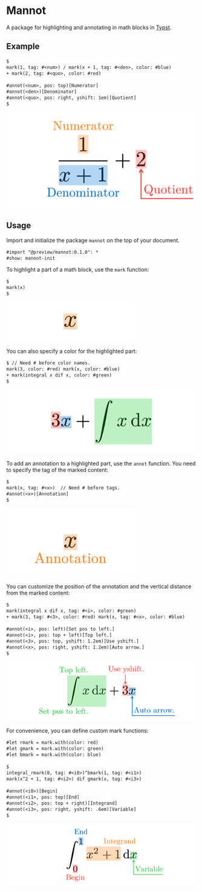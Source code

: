 # Mannot
A package for highlighting and annotating in math blocks in [Typst](https://typst.app/).

## Example
```typst
$
mark(1, tag: #<num>) / mark(x + 1, tag: #<den>, color: #blue)
+ mark(2, tag: #<quo>, color: #red)

#annot(<num>, pos: top)[Numerator]
#annot(<den>)[Denominator]
#annot(<quo>, pos: right, yshift: 1em)[Quotient]
$
```

![Example1](/examples/showcase.svg)

## Usage
Import and initialize the package `mannot` on the top of your document.
```typst
#import "@preview/mannot:0.1.0": *
#show: mannot-init
```

To highlight a part of a math block, use the `mark` function:
```typst
$
mark(x)
$
```
![Usage1](/examples/usage1.svg)

You can also specify a color for the highlighted part:
```typst
$ // Need # before color names.
mark(3, color: #red) mark(x, color: #blue)
+ mark(integral x dif x, color: #green)
$
```
![Usage2](/examples/usage2.svg)

To add an annotation to a highlighted part, use the `annot` function.
You need to specify the tag of the marked content:
```typst
$
mark(x, tag: #<x>)  // Need # before tags.
#annot(<x>)[Annotation]
$
```
![Usage3](/examples/usage3.svg)

You can customize the position of the annotation and the vertical distance from the marked content:
```typst
$
mark(integral x dif x, tag: #<i>, color: #green)
+ mark(3, tag: #<3>, color: #red) mark(x, tag: #<x>, color: #blue)

#annot(<i>, pos: left)[Set pos to left.]
#annot(<i>, pos: top + left)[Top left.]
#annot(<3>, pos: top, yshift: 1.2em)[Use yshift.]
#annot(<x>, pos: right, yshift: 1.2em)[Auto arrow.]
$
```
![Usage4](/examples/usage4.svg)

For convenience, you can define custom mark functions:
```typst
#let rmark = mark.with(color: red)
#let gmark = mark.with(color: green)
#let bmark = mark.with(color: blue)

$
integral_rmark(0, tag: #<i0>)^bmark(1, tag: #<i1>)
mark(x^2 + 1, tag: #<i2>) dif gmark(x, tag: #<i3>)

#annot(<i0>)[Begin]
#annot(<i1>, pos: top)[End]
#annot(<i2>, pos: top + right)[Integrand]
#annot(<i3>, pos: right, yshift: .6em)[Variable]
$
```
![Usage5](/examples/usage5.svg)

